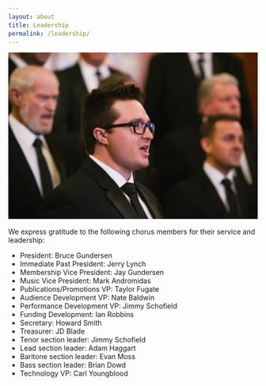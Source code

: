 ```yaml
---
layout: about
title: Leadership
permalink: /leadership/
---
```

<div class="row">
  <div class="col-md-6">
    <img alt="Close-up of Saltaires during rehearsal" src="/images/chorus_closeup.jpg" />
  </div>
  <div class="col-md-6">
    <p>We express gratitude to the following chorus members for their service and leadership:</p>
    <ul>
      <li>President: Bruce Gundersen</li>
      <li>Immediate Past President: Jerry Lynch</li>
      <li>Membership Vice President: Jay Gundersen</li>
      <li>Music Vice President: Mark Andromidas</li>
      <li>Publications/Promotions VP: Taylor Fugate</li>
      <li>Audience Development VP: Nate Baldwin</li>
      <li>Performance Development VP: Jimmy Schofield</li>
      <li>Funding Development: Ian Robbins</li>
      <li>Secretary: Howard Smith</li>
      <li>Treasurer: JD Blade</li>
      <li>Tenor section leader: Jimmy Schofield</li>
      <li>Lead section leader: Adam Haggart</li>
      <li>Baritone section leader: Evan Moss</li>
      <li>Bass section leader: Brian Dowd</li>
      <li>Technology VP: Carl Youngblood</li>
    </ul>
  </div>
</div>
